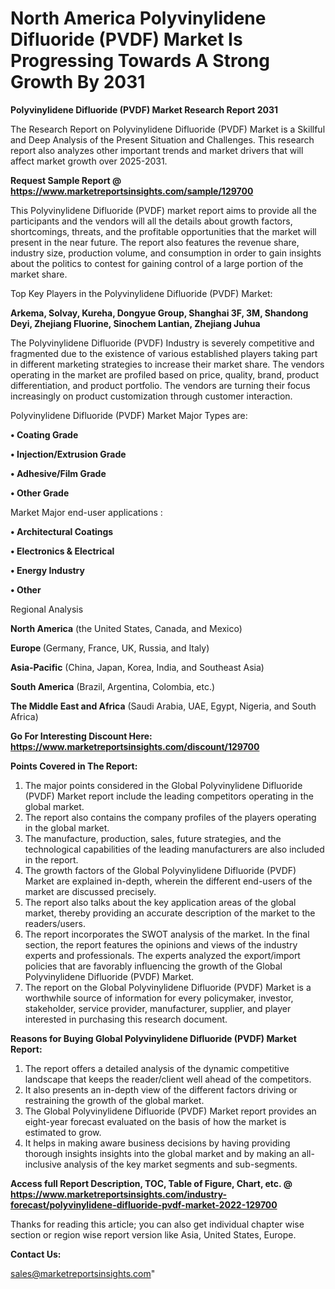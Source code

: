 # North America Polyvinylidene Difluoride (PVDF) Market Is Progressing Towards A Strong Growth By 2031

<strong>Polyvinylidene Difluoride (PVDF) Market Research Report 2031</strong>

The Research Report on Polyvinylidene Difluoride (PVDF) Market is a Skillful and Deep Analysis of the Present Situation and Challenges. This research report also analyzes other important trends and market drivers that will affect market growth over 2025-2031.

<strong>Request Sample Report @ <a href=https://www.marketreportsinsights.com/sample/129700>https://www.marketreportsinsights.com/sample/129700</a></strong>

This Polyvinylidene Difluoride (PVDF) market report aims to provide all the participants and the vendors will all the details about growth factors, shortcomings, threats, and the profitable opportunities that the market will present in the near future. The report also features the revenue share, industry size, production volume, and consumption in order to gain insights about the politics to contest for gaining control of a large portion of the market share.

Top Key Players in the Polyvinylidene Difluoride (PVDF) Market:

<strong>Arkema, Solvay, Kureha, Dongyue Group, Shanghai 3F, 3M, Shandong Deyi, Zhejiang Fluorine, Sinochem Lantian, Zhejiang Juhua</strong>

The Polyvinylidene Difluoride (PVDF) Industry is severely competitive and fragmented due to the existence of various established players taking part in different marketing strategies to increase their market share. The vendors operating in the market are profiled based on price, quality, brand, product differentiation, and product portfolio. The vendors are turning their focus increasingly on product customization through customer interaction.

Polyvinylidene Difluoride (PVDF) Market Major Types are:

<strong>• Coating Grade

• Injection/Extrusion Grade

• Adhesive/Film Grade

• Other Grade</strong>

Market Major end-user applications :

<strong>• Architectural Coatings

• Electronics & Electrical

• Energy Industry

• Other</strong>

Regional Analysis

</u><strong><b>North America</b></strong> (the United States, Canada, and Mexico)

<strong><b>Europe </b></strong>(Germany, France, UK, Russia, and Italy)

<strong><b>Asia-Pacific</b></strong> (China, Japan, Korea, India, and Southeast Asia)

<strong><b>South America</b></strong> (Brazil, Argentina, Colombia, etc.)

<strong><b>The Middle East and Africa</b></strong> (Saudi Arabia, UAE, Egypt, Nigeria, and South Africa)

<strong>Go For Interesting Discount Here: <a href=https://www.marketreportsinsights.com/discount/129700>https://www.marketreportsinsights.com/discount/129700</a></strong>

<strong>Points Covered in The Report:</strong>
<ol>
  <li>The major points considered in the Global Polyvinylidene Difluoride (PVDF) Market report include the leading competitors operating in the global market.</li>
  <li>The report also contains the company profiles of the players operating in the global market.</li>
  <li>The manufacture, production, sales, future strategies, and the technological capabilities of the leading manufacturers are also included in the report.</li>
  <li>The growth factors of the Global Polyvinylidene Difluoride (PVDF) Market are explained in-depth, wherein the different end-users of the market are discussed precisely.</li>
  <li>The report also talks about the key application areas of the global market, thereby providing an accurate description of the market to the readers/users.</li>
  <li>The report incorporates the SWOT analysis of the market. In the final section, the report features the opinions and views of the industry experts and professionals. The experts analyzed the export/import policies that are favorably influencing the growth of the Global Polyvinylidene Difluoride (PVDF) Market.</li>
  <li>The report on the Global Polyvinylidene Difluoride (PVDF) Market is a worthwhile source of information for every policymaker, investor, stakeholder, service provider, manufacturer, supplier, and player interested in purchasing this research document.</li>
</ol>
<strong>Reasons for Buying Global Polyvinylidene Difluoride (PVDF) Market Report:</strong>

<ol>
  <li>The report offers a detailed analysis of the dynamic competitive landscape that keeps the reader/client well ahead of the competitors.</li>
  <li>It also presents an in-depth view of the different factors driving or restraining the growth of the global market.</li>
  <li>The Global Polyvinylidene Difluoride (PVDF) Market report provides an eight-year forecast evaluated on the basis of how the market is estimated to grow.</li>
  <li>It helps in making aware business decisions by having providing thorough insights insights into the global market and by making an all-inclusive analysis of the key market segments and sub-segments.</li>
</ol>
<strong>Access full Report Description, TOC, Table of Figure, Chart, etc. @ <a href=https://www.marketreportsinsights.com/industry-forecast/polyvinylidene-difluoride-pvdf-market-2022-129700>https://www.marketreportsinsights.com/industry-forecast/polyvinylidene-difluoride-pvdf-market-2022-129700</a></strong>


Thanks for reading this article; you can also get individual chapter wise section or region wise report version like Asia, United States, Europe.

<strong>Contact Us:</strong>

sales@marketreportsinsights.com"
